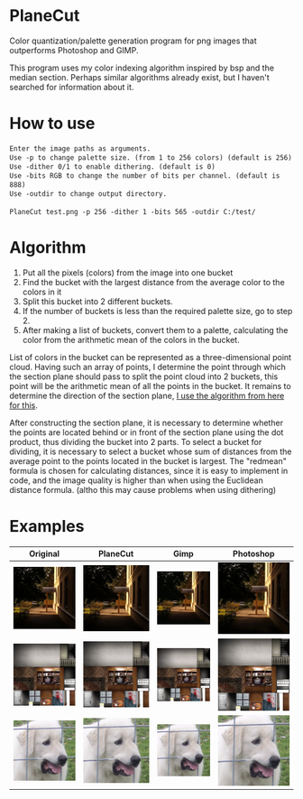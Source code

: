 # PlaneCut
Color quantization/palette generation program for png images that outperforms Photoshop and GIMP.

This program uses my color indexing algorithm inspired by bsp and the median section. Perhaps similar algorithms already exist, but I haven't searched for information about it.
  
# How to use
````
Enter the image paths as arguments.
Use -p to change palette size. (from 1 to 256 colors) (default is 256)
Use -dither 0/1 to enable dithering. (default is 0)
Use -bits RGB to change the number of bits per channel. (default is 888)
Use -outdir to change output directory.

PlaneCut test.png -p 256 -dither 1 -bits 565 -outdir C:/test/
````

# Algorithm  
1) Put all the pixels (colors) from the image into one bucket
2) Find the bucket with the largest distance from the average color to the colors in it  
3) Split this bucket into 2 different buckets.  
4) If the number of buckets is less than the required palette size, go to step 2.  
5) After making a list of buckets, convert them to a palette, calculating the color from the arithmetic mean of the colors in the bucket. 
  
List of colors in the bucket can be represented as a three-dimensional point cloud. Having such an array of points, I determine the point through which the section plane should pass to split the point cloud into 2 buckets, this point will be the arithmetic mean of all the points in the bucket. It remains to determine the direction of the section plane, [I use the algorithm from here for this](https://zalo.github.io/blog/line-fitting/).
    
After constructing the section plane, it is necessary to determine whether the points are located behind or in front of the section plane using the dot product, thus dividing the bucket into 2 parts.
To select a bucket for dividing, it is necessary to select a bucket whose sum of distances from the average point to the points located in the bucket is largest. The "redmean" formula is chosen for calculating distances, since it is easy to implement in code, and the image quality is higher than when using the Euclidean distance formula. (altho this may cause problems when using dithering)
  
# Examples

|Original|PlaneCut|Gimp|Photoshop|
|---|---|---|---|
|![Original](/examples/correct256.png)|![PlaneCut](/examples/correct256-out.png)|![Gimp](/examples/correct256-gimp.png)|![Photoshop](/examples/correct256-ps.png)|
|![Original](/examples/tex.png)|![PlaneCut](/examples/tex-out.png)|![Gimp](/examples/tex-gimp.png)|![Photoshop](/examples/tex-ps.png)|
|![Original](/examples/соака.png)|![PlaneCut](/examples/соака-out.png)|![Gimp](/examples/соака-gimp.png)|![Photoshop](/examples/соака-ps.png)|
